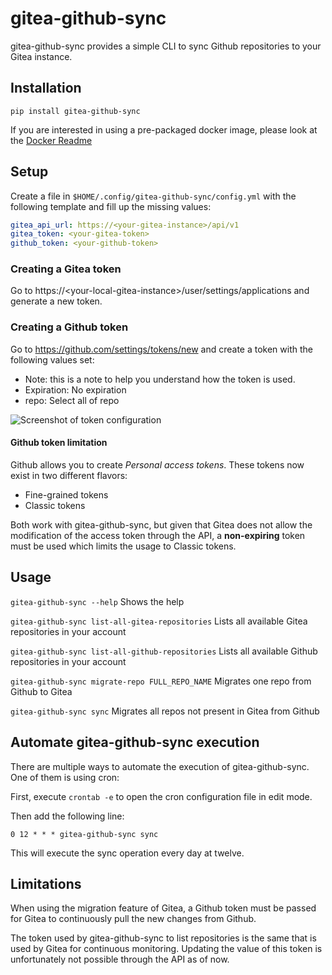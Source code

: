 # gitea-github-sync

gitea-github-sync provides a simple CLI to sync Github repositories to your Gitea instance.

## Installation

```
pip install gitea-github-sync
```

If you are interested in using a pre-packaged docker image, please look at the [Docker Readme](docs/docker/README.md)

## Setup
Create a file in `$HOME/.config/gitea-github-sync/config.yml` with the following template and fill up the missing values:

```yaml
gitea_api_url: https://<your-gitea-instance>/api/v1
gitea_token: <your-gitea-token>
github_token: <your-github-token>
```

### Creating a Gitea token
Go to https://\<your-local-gitea-instance\>/user/settings/applications and generate a new token.

### Creating a Github token

Go to https://github.com/settings/tokens/new and create a token with the following values set:
- Note: this is a note to help you understand how the token is used.
- Expiration: No expiration
- repo: Select all of repo

![Screenshot of token configuration](docs/readme/github_token_permission.png)

#### Github token limitation
Github allows you to create _Personal access tokens_. These tokens now exist in two different flavors:
- Fine-grained tokens
- Classic tokens

Both work with gitea-github-sync, but given that Gitea does not allow the modification of the access token through the API, a **non-expiring** token must be used which limits the usage to Classic tokens.

## Usage

`gitea-github-sync --help` Shows the help

`gitea-github-sync list-all-gitea-repositories` Lists all available Gitea repositories in your account

`gitea-github-sync list-all-github-repositories` Lists all available Github repositories in your account

`gitea-github-sync migrate-repo FULL_REPO_NAME` Migrates one repo from Github to Gitea

`gitea-github-sync sync` Migrates all repos not present in Gitea from Github

## Automate gitea-github-sync execution

There are multiple ways to automate the execution of gitea-github-sync. One of them is using cron:

First, execute `crontab -e` to open the cron configuration file in edit mode.

Then add the following line:
```
0 12 * * * gitea-github-sync sync
```

This will execute the sync operation every day at twelve.

## Limitations

When using the migration feature of Gitea, a Github token must be passed for Gitea to continuously pull the new changes from Github.

The token used by gitea-github-sync to list repositories is the same that is used by Gitea for continuous monitoring. Updating the value of this token is unfortunately not possible through the API as of now. 
